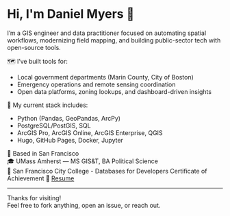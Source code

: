 # Hi, I'm Daniel Myers 👋

I’m a GIS engineer and data practitioner focused on automating spatial workflows, modernizing field mapping, and building public-sector tech with open-source tools.

🗺️ I’ve built tools for:
- Local government departments (Marin County, City of Boston)
- Emergency operations and remote sensing coordination
- Open data platforms, zoning lookups, and dashboard-driven insights

🔧 My current stack includes:
- Python (Pandas, GeoPandas, ArcPy)
- PostgreSQL/PostGIS, SQL
- ArcGIS Pro, ArcGIS Online, ArcGIS Enterprise, QGIS
- Hugo, GitHub Pages, Docker, Jupyter

📍 Based in San Francisco  
🎓 UMass Amherst — MS GIS&T, BA Political Science  
💾 San Francisco City College - Databases for Developers Certificate of Achievement
💼 [Resume](https://www.danielmyers.xyz/history/)

---

Thanks for visiting!  
Feel free to fork anything, open an issue, or reach out.
